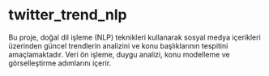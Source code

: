 # twitter_trend_nlp
Bu proje, doğal dil işleme (NLP) teknikleri kullanarak sosyal medya içerikleri üzerinden güncel trendlerin analizini ve konu başlıklarının tespitini amaçlamaktadır. Veri ön işleme, duygu analizi, konu modelleme ve görselleştirme adımlarını içerir.
